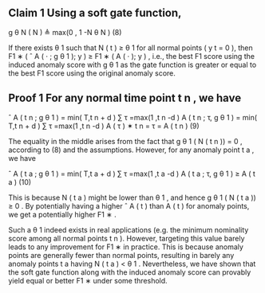 ## Claim 1 Using a soft gate function,

g θ N ( N ) ≜ max(0 , 1 -N θ N ) (8)

If there exists θ 1 such that N ( t ) ≥ θ 1 for all normal points ( y t = 0 ), then F1 ∗ ( ˆ A ( · ; g θ 1 ); y ) ≥ F1 ∗ ( A ( · ); y ) , i.e., the best F1 score using the induced anomaly score with g θ 1 as the gate function is greater or equal to the best F1 score using the original anomaly score.

## Proof 1 For any normal time point t n , we have

ˆ A ( t n ; g θ 1 ) = min( T,t n + d ) ∑ τ =max(1 ,t n -d ) A ( t n ; τ, g θ 1 ) = min( T,t n + d ) ∑ τ =max(1 ,t n -d ) A ( τ ) ✶ t n = τ = A ( t n ) (9)

The equality in the middle arises from the fact that g θ 1 ( N ( t n )) = 0 , according to (8) and the assumptions. However, for any anomaly point t a , we have

ˆ A ( t a ; g θ 1 ) = min( T,t a + d ) ∑ τ =max(1 ,t a -d ) A ( t a ; τ, g θ 1 ) ≥ A ( t a ) (10)

This is because N ( t a ) might be lower than θ 1 , and hence g θ 1 ( N ( t a )) ≥ 0 . By potentially having a higher ˆ A ( t ) than A ( t ) for anomaly points, we get a potentially higher F1 ∗ .

Such a θ 1 indeed exists in real applications (e.g. the minimum nominality score among all normal points t n ). However, targeting this value barely leads to any improvement for F1 ∗ in practice. This is because anomaly points are generally fewer than normal points, resulting in barely any anomaly points t a having N ( t a ) < θ 1 . Nevertheless, we have shown that the soft gate function along with the induced anomaly score can provably yield equal or better F1 ∗ under some threshold.